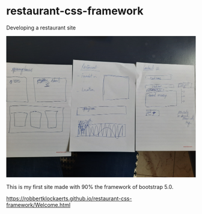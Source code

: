 # restaurant-css-framework

Developing a restaurant site

<img src="./schets-restosite.jpg" alt="schets">

This is my first site made with 90% the framework of bootstrap 5.0.




https://robbertklockaerts.github.io/restaurant-css-framework/Welcome.html
